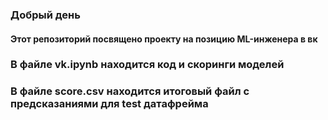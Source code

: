 ### Добрый день   
#### Этот репозиторий посвящено проекту на позицию ML-инженера в вк  
   
### В файле vk.ipynb находится код и скоринги моделей   
### В файле score.csv находится итоговый файл с предсказаниями для test датафрейма
